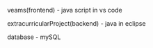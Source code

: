 veams(frontend) - java script in vs code

extracurricularProject(backend) - java in eclipse

database - mySQL
